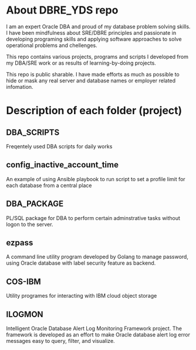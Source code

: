 # About DBRE_YDS repo 

I am an expert Oracle DBA and proud of my database problem solving skills. I have been mindfulness about SRE/DBRE principles and passionate in developing programing skills and applying software approaches to solve operational problems and chellenges.  

This repo contains various projects, programs and scripts I developed from my DBA/SRE work or as results of learning-by-doing projects. 

This repo is public sharable. I have made efforts as much as possible to hide or mask any real server and database names or employer related infomation. 

# Description of each folder (project)


## DBA_SCRIPTS

Freqentely used DBA scripts for daily works  

## config_inactive_account_time

An example of using Ansible playbook to run script to set a profile limit for each database from a central place

## DBA_PACKAGE

PL/SQL package for DBA to perform certain adminstrative tasks without logon to the server. 

## ezpass
A command line utility program developed by Golang to manage password, using
Oracle database with label security feature as backend.

## COS-IBM

Utility programes for interacting with IBM cloud object storage

## ILOGMON

Intelligent Oracle Database Alert Log Monitoring Framework project. The framework is developed as an effort to make Oracle database alert log error messages easy to query, filter, and visualize.